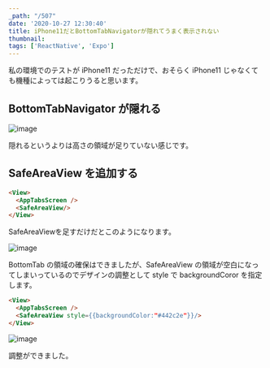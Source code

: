 ```yaml
---
_path: "/507"
date: '2020-10-27 12:30:40'
title: iPhone11だとBottomTabNavigatorが隠れてうまく表示されない
thumbnail:
tags: ['ReactNative', 'Expo']
---
```

私の環境でのテストが iPhone11 だっただけで、おそらく iPhone11 じゃなくても機種によっては起こりうると思います。

## BottomTabNavigator が隠れる

![image](/img/blog/contents/2020/10/Simulator-Screen-Shot-iPhone-11-Pro-Max-2020-10-06-at-18.46.26.png)

隠れるというよりは高さの領域が足りていない感じです。

## SafeAreaView を追加する
```html
<View>
  <AppTabsScreen />
  <SafeAreaView/>
</View>
```
SafeAreaViewを足すだけだとこのようになります。

![image](/img/blog/contents/2020/10/Simulator-Screen-Shot-iPhone-11-2020-10-07-at-20.18.42.png)

BottomTab の領域の確保はできましたが、SafeAreaView の領域が空白になってしまいっているのでデザインの調整として style で backgroundCoror を指定します。

```html
<View>
  <AppTabsScreen />
  <SafeAreaView style={{backgroundColor:"#442c2e"}}/>
</View>
```

![image](/img/blog/contents/2020/10/Simulator-Screen-Shot-iPhone-11-2020-10-07-at-20.27.26-1.png)

調整ができました。
